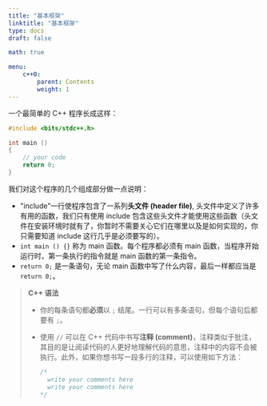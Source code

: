 ```yaml
---
title: "基本框架"
linktitle: "基本框架"
type: docs
draft: false

math: true

menu:
    c++0:
        parent: Contents
        weight: 1
---
```


一个最简单的 C++ 程序长成这样：
```c++
#include <bits/stdc++.h>

int main ()
{
    // your code
    return 0;
}
```
我们对这个程序的几个组成部分做一点说明：
* "include"一行使程序包含了一系列**头文件 (header file)**, 头文件中定义了许多有用的函数，我们只有使用 include 包含这些头文件才能使用这些函数（头文件在安装环境时就有了，你暂时不需要关心它们在哪里以及是如何实现的，你只需要知道 include 这行几乎是必须要写的）。
* `int main () {}` 称为 main 函数。每个程序都必须有 main 函数，当程序开始运行时，第一条执行的指令就是 main 函数的第一条指令。
* `return 0;` 是一条语句，无论 main 函数中写了什么内容，最后一样都应当是 `return 0;`。

> **C++ 语法** 
>
> * 你的每条语句都**必须**以 `;` 结尾。一行可以有多条语句，但每个语句后都要有 `;`。
> * 使用 `//` 可以在 C++ 代码中书写**注释 (comment)**，注释类似于批注，其目的是让阅读代码的人更好地理解代码的意思，注释中的内容不会被执行。此外，如果你想书写一段多行的注释，可以使用如下方法：
>
>    ```c++
>    /*
>      write your comments here
>      write your comments here
>    */
>    ```

